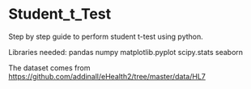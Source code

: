 # Student_t_Test
Step by step guide to perform student t-test using python.

Libraries needed:
pandas
numpy
matplotlib.pyplot
scipy.stats
seaborn


The dataset comes from https://github.com/addinall/eHealth2/tree/master/data/HL7
